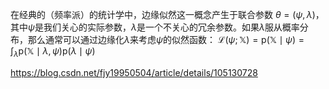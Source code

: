 在经典的（频率派）的统计学中，边缘似然这一概念产生于联合参数 $\theta=(\psi,\lambda)$，其中$\psi$是我们关心的实际参数，$\lambda$是一个不关心的冗余参数。如果$\lambda$服从概率分布，那么通常可以通过边缘化$\lambda$来考虑$\psi$的似然函数：
$\mathcal{L}(\psi ; \mathbb{X})=\mathrm{p}(\mathbb{X} \mid \psi)=\int_{\lambda} \mathrm{p}(\mathbb{X} \mid \lambda, \psi) \mathrm{p}(\lambda \mid \psi)$

https://blog.csdn.net/fjy19950504/article/details/105130728